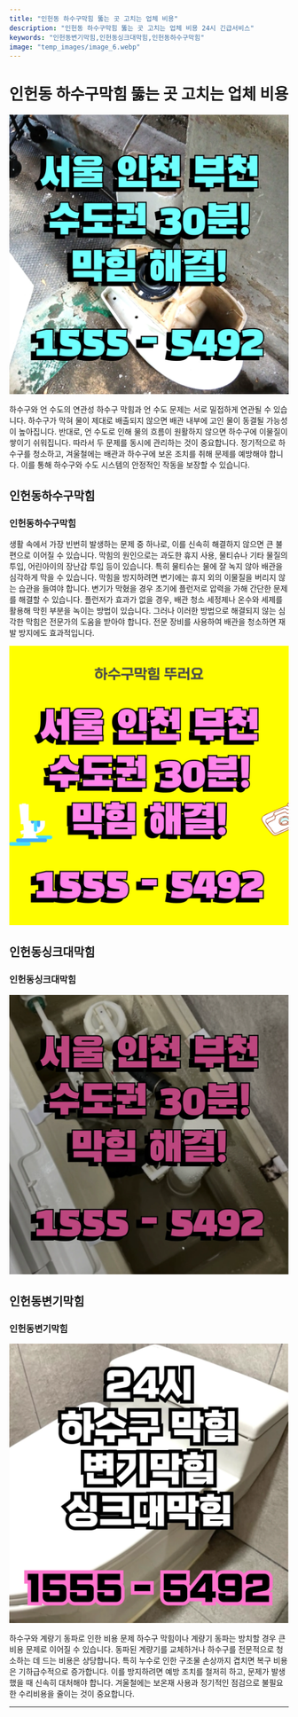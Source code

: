 ```yaml
---
title: "인헌동 하수구막힘 뚫는 곳 고치는 업체 비용"
description: "인헌동 하수구막힘 뚫는 곳 고치는 업체 비용 24시 긴급서비스"
keywords: "인헌동변기막힘,인헌동싱크대막힘,인헌동하수구막힘"
image: "temp_images/image_6.webp"
---
```


# 인헌동 하수구막힘 뚫는 곳 고치는 업체 비용

![인헌동하수구막힘](temp_images/image_9.webp) 

하수구와 언 수도의 연관성
하수구 막힘과 언 수도 문제는 서로 밀접하게 연관될 수 있습니다. 하수구가 막혀 물이 제대로 배출되지 않으면 배관 내부에 고인 물이 동결될 가능성이 높아집니다. 반대로, 언 수도로 인해 물의 흐름이 원활하지 않으면 하수구에 이물질이 쌓이기 쉬워집니다. 따라서 두 문제를 동시에 관리하는 것이 중요합니다. 정기적으로 하수구를 청소하고, 겨울철에는 배관과 하수구에 보온 조치를 취해 문제를 예방해야 합니다. 이를 통해 하수구와 수도 시스템의 안정적인 작동을 보장할 수 있습니다.


## 인헌동하수구막힘

### 인헌동하수구막힘

생활 속에서 가장 빈번히 발생하는 문제 중 하나로, 이를 신속히 해결하지 않으면 큰 불편으로 이어질 수 있습니다. 막힘의 원인으로는 과도한 휴지 사용, 물티슈나 기타 물질의 투입, 어린아이의 장난감 투입 등이 있습니다. 특히 물티슈는 물에 잘 녹지 않아 배관을 심각하게 막을 수 있습니다. 막힘을 방지하려면 변기에는 휴지 외의 이물질을 버리지 않는 습관을 들여야 합니다. 변기가 막혔을 경우 초기에 플런저로 압력을 가해 간단한 문제를 해결할 수 있습니다. 플런저가 효과가 없을 경우, 배관 청소 세정제나 온수와 세제를 활용해 막힌 부분을 녹이는 방법이 있습니다. 그러나 이러한 방법으로 해결되지 않는 심각한 막힘은 전문가의 도움을 받아야 합니다. 전문 장비를 사용하여 배관을 청소하면 재발 방지에도 효과적입니다.

![인헌동하수구막힘](temp_images/image_1.webp) 



## 인헌동싱크대막힘

### 인헌동싱크대막힘

![인헌동싱크대막힘](temp_images/image_4.webp) 



## 인헌동변기막힘

### 인헌동변기막힘

![인헌동변기막힘](temp_images/image_3.webp) 

  하수구와 계량기 동파로 인한 비용 문제
하수구 막힘이나 계량기 동파는 방치할 경우 큰 비용 문제로 이어질 수 있습니다. 동파된 계량기를 교체하거나 하수구를 전문적으로 청소하는 데 드는 비용은 상당합니다. 특히 누수로 인한 구조물 손상까지 겹치면 복구 비용은 기하급수적으로 증가합니다. 이를 방지하려면 예방 조치를 철저히 하고, 문제가 발생했을 때 신속히 대처해야 합니다. 겨울철에는 보온재 사용과 정기적인 점검으로 불필요한 수리비용을 줄이는 것이 중요합니다.

---


